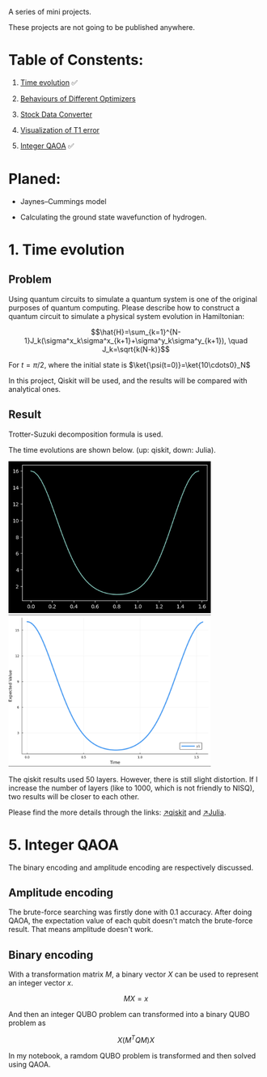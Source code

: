 A series of mini projects.

These projects are not going to be published anywhere.

# Table of Constents:

1. [Time evolution](./projects/1_evolution) ✅

2. [Behaviours of Different Optimizers](/projects/2_optimizers/random_state.py)

3. [Stock Data Converter](./projects/3_stocks_converter/converter.ipynb)

4. [Visualization of T1 error](/projects/4_T1_error/T1_error.ipynb)

5. [Integer QAOA](./projects/5_integer_QAOA/Integer_QAOA.ipynb) ✅

# Planed:

* Jaynes–Cummings model

* Calculating the ground state wavefunction of hydrogen.

# 1. Time evolution

## Problem

Using quantum circuits to simulate a quantum system is one of the original purposes of quantum computing. Please describe how to construct a quantum circuit to simulate a physical system evolution in Hamiltonian:

$$\hat{H}=\sum_{k=1}^{N-1}J_k(\sigma^x_k\sigma^x_{k+1}+\sigma^y_k\sigma^y_{k+1}), \quad J_k=\sqrt{k(N-k)}$$

For $t=\pi/2$, where the initial state is $\ket{\psi(t=0)}=\ket{10\cdots0}_N$

In this project, Qiskit will be used, and the results will be compared with analytical ones.

## Result

Trotter-Suzuki decomposition formula is used.

The time evolutions are shown below. (up: qiskit, down: Julia).

<img src="./assets/image-20230414232303710-1510988.png" alt="image-20230414232303710" width="400" height="300" /><img src="./assets/Screenshot 2023-04-14 at 23.34.34-1511699.png" alt="Screenshot 2023-04-14 at 23.34.34" width="400" height="300" />

The qiskit results used 50 layers. However, there is still slight distortion. If I increase the number of layers (like to 1000, which is not friendly to NISQ), two results will be closer to each other.

Please find the more details through the links: [↗️qiskit](./projects/1_evolution/qiskit_evolution.ipynb) and [↗️Julia](./projects/1_evolution/Julia_evolution.ipynb).

# 5. Integer QAOA

The binary encoding and amplitude encoding are respectively discussed.

## Amplitude encoding

The brute-force searching was firstly done with 0.1 accuracy. After doing QAOA, the expectation value of each qubit doesn't match the brute-force result. That means amplitude doesn't work.

## Binary encoding

With a transformation matrix $M$, a binary vector $X$ can be used to represent an integer vector $x$.

$$ MX = x $$

And then an integer QUBO problem can transformed into a binary QUBO problem as

$$ X(M^TQM)X $$

In my notebook, a ramdom QUBO problem is transformed and then solved using QAOA.

